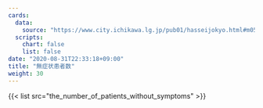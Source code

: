 ```yaml
---
cards:
  data:
    source: "https://www.city.ichikawa.lg.jp/pub01/hasseijokyo.html#m05"
  scripts:
    chart: false
    list: false
date: "2020-08-31T22:33:18+09:00"
title: "無症状患者数"
weight: 30
---
```


{{< list src="the_number_of_patients_without_symptoms" >}}
